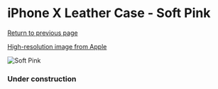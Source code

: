 # iPhone X Leather Case - Soft Pink

[Return to previous page](/iphone_x)

[High-resolution image from Apple](https://store.storeimages.cdn-apple.com/8756/as-images.apple.com/is/MRGH2?wid=4500&hei=4500&fmt=png)

<div style="width: 384px"><img src="/everypreview/MRGH2.png" alt="Soft Pink"></div>

### Under construction

